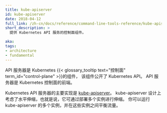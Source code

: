 ```yaml
---
title: kube-apiserver
id: kube-apiserver
date: 2018-04-12
full_link: /zh-cn/docs/reference/command-line-tools-reference/kube-apiserver/
short_description: >
  提供 Kubernetes API 服务的控制面组件。

aka: 
tags:
- architecture
- fundamental
---
```


<!--
title: kube-apiserver
id: kube-apiserver
date: 2018-04-12
full_link: /zh-cn/docs/reference/command-line-tools-reference/kube-apiserver/
short_description: >
  Control plane component that serves the Kubernetes API. 

aka: 
tags:
- architecture
- fundamental
-->

<!--
 The API server is a component of the Kubernetes
{{< glossary_tooltip text="control plane" term_id="control-plane" >}} that exposes the Kubernetes API.
The API server is the front end for the Kubernetes control plane.
-->
API 服务器是 Kubernetes {{< glossary_tooltip text="控制面" term_id="control-plane" >}}的组件，
该组件公开了 Kubernetes API。
API 服务器是 Kubernetes 控制面的前端。

<!--more--> 

<!--
The main implementation of a Kubernetes API server is [kube-apiserver](/docs/reference/generated/kube-apiserver/).
kube-apiserver is designed to scale horizontally&mdash;that is, it scales by deploying more instances.
You can run several instances of kube-apiserver and balance traffic between those instances.
-->
Kubernetes API 服务器的主要实现是 [kube-apiserver](/zh-cn/docs/reference/command-line-tools-reference/kube-apiserver/)。
kube-apiserver 设计上考虑了水平伸缩，也就是说，它可通过部署多个实例进行伸缩。
你可以运行 kube-apiserver 的多个实例，并在这些实例之间平衡流量。
